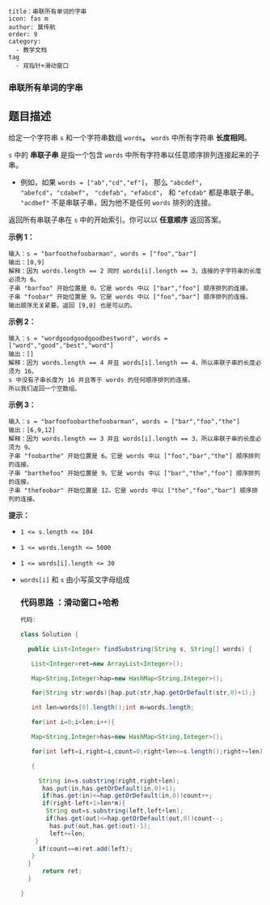 ```
title：串联所有单词的字串
icon: fas m
author: 莫传航
order: 9
category:
  - 教学文档
tag
  - 双指针+滑动窗口
```

### 串联所有单词的字串

## 题目描述

给定一个字符串 `s` 和一个字符串数组 `words`**。** `words` 中所有字符串 **长度相同**。

 `s` 中的 **串联子串** 是指一个包含 `words` 中所有字符串以任意顺序排列连接起来的子串。

- 例如，如果 `words = ["ab","cd","ef"]`， 那么 `"abcdef"`， `"abefcd"`，`"cdabef"`， `"cdefab"`，`"efabcd"`， 和 `"efcdab"` 都是串联子串。 `"acdbef"` 不是串联子串，因为他不是任何 `words` 排列的连接。

返回所有串联子串在 `s` 中的开始索引。你可以以 **任意顺序** 返回答案。

 

**示例 1：**

```
输入：s = "barfoothefoobarman", words = ["foo","bar"]
输出：[0,9]
解释：因为 words.length == 2 同时 words[i].length == 3，连接的子字符串的长度必须为 6。
子串 "barfoo" 开始位置是 0。它是 words 中以 ["bar","foo"] 顺序排列的连接。
子串 "foobar" 开始位置是 9。它是 words 中以 ["foo","bar"] 顺序排列的连接。
输出顺序无关紧要。返回 [9,0] 也是可以的。
```

**示例 2：**

```
输入：s = "wordgoodgoodgoodbestword", words = ["word","good","best","word"]
输出：[]
解释：因为 words.length == 4 并且 words[i].length == 4，所以串联子串的长度必须为 16。
s 中没有子串长度为 16 并且等于 words 的任何顺序排列的连接。
所以我们返回一个空数组。
```

**示例 3：**

```
输入：s = "barfoofoobarthefoobarman", words = ["bar","foo","the"]
输出：[6,9,12]
解释：因为 words.length == 3 并且 words[i].length == 3，所以串联子串的长度必须为 9。
子串 "foobarthe" 开始位置是 6。它是 words 中以 ["foo","bar","the"] 顺序排列的连接。
子串 "barthefoo" 开始位置是 9。它是 words 中以 ["bar","the","foo"] 顺序排列的连接。
子串 "thefoobar" 开始位置是 12。它是 words 中以 ["the","foo","bar"] 顺序排列的连接。
```

 

**提示：**

- `1 <= s.length <= 104`

- `1 <= words.length <= 5000`

- `1 <= words[i].length <= 30`

- `words[i]` 和 `s` 由小写英文字母组成

  ###  代码思路 ：滑动窗口+哈希

  ```java
  代码:
  
  class Solution {
  
    public List<Integer> findSubstring(String s, String[] words) {
  
     List<Integer>ret=new ArrayList<Integer>();
  
     Map<String,Integer>hap=new HashMap<String,Integer>();
  
     for(String str:words){hap.put(str,hap.getOrDefault(str,0)+1);}
  
     int len=words[0].length();int m=words.length;
  
     for(int i=0;i<len;i++){
  
     Map<String,Integer>has=new HashMap<String,Integer>();
  
     for(int left=i,right=i,count=0;right+len<=s.length();right+=len)
  
     {
  
       String in=s.substring(right,right+len);
        has.put(in,has.getOrDefault(in,0)+1);
        if(has.get(in)<=hap.getOrDefault(in,0))count++;
        if(right-left+1>len*m){
         String out=s.substring(left,left+len);
         if(has.get(out)<=hap.getOrDefault(out,0))count--;
          has.put(out,has.get(out)-1);
          left+=len;
      }
       if(count==m)ret.add(left);
     }
    }
        return ret;
    }
  
  }
  
  ```

  

  

  